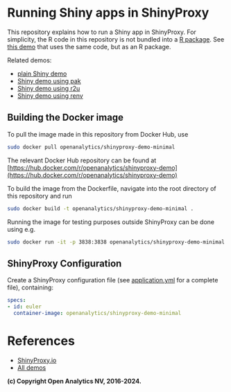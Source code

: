# Running Shiny apps in ShinyProxy

This repository explains how to run a Shiny app in ShinyProxy. For simplicity,
the R code in this repository is not bundled into
a [R package](https://r-pkgs.org/).
See [this demo](https://github.com/openanalytics/shinyproxy-demo) that uses the
same code, but as an R package.

Related demos:

- [plain Shiny demo](https://github.com/openanalytics/shinyproxy-demo)
- [Shiny demo using pak](https://github.com/openanalytics/shinyproxy-shiny-pak-demo)
- [Shiny demo using r2u](https://github.com/openanalytics/shinyproxy-shiny-r2u-demo)
- [Shiny demo using renv](https://github.com/openanalytics/shinyproxy-shiny-renv-demo)

## Building the Docker image

To pull the image made in this repository from Docker Hub, use

```bash
sudo docker pull openanalytics/shinyproxy-demo-minimal
```

The relevant Docker Hub repository can be found at [https://hub.docker.com/r/openanalytics/shinyproxy-demo](https://hub.docker.com/r/openanalytics/shinyproxy-demo)

To build the image from the Dockerfile, navigate into the root directory of this repository and run

```bash
sudo docker build -t openanalytics/shinyproxy-demo-minimal .
```

Running the image for testing purposes outside ShinyProxy can be done using e.g.

```bash
sudo docker run -it -p 3838:3838 openanalytics/shinyproxy-demo-minimal
```

## ShinyProxy Configuration

Create a ShinyProxy configuration file (see [application.yml](application.yml)
for a complete file), containing:

```yaml
specs:
- id: euler
  container-image: openanalytics/shinyproxy-demo-minimal
```

# References

- [ShinyProxy.io](https://shinyproxy.io/)
- [All demos](https://shinyproxy.io/documentation/demos/)

**(c) Copyright Open Analytics NV, 2016-2024.**
